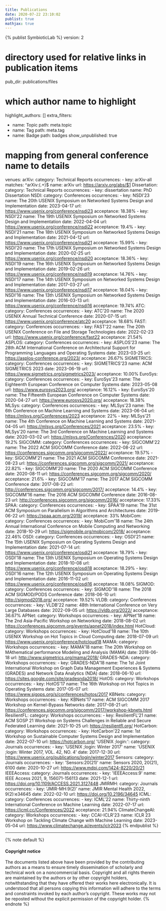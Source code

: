 ```yaml
---
title: Publications
date: 2020-07-22 23:10:02
publist: true
mathjax: true
---
```

{% publist SymbioticLab %}
version: 2
# directory used for relative links in publication items
pub_dir: publications/files
# which author name to highlight
highlight_authors: []
extra_filters:
- name: Topic
  path: meta.topic
- name: Tag
  path: meta.tag
- name: Badge
  path: badges
show_unpublished: true
# mapping from general conference name to details
venues:
  arXiv:
    category: Technical Reports
    occurrences:
    - key: arXiv-all
      matches: ^arXiv:(.+)$
      name: arXiv
      url: https://arxiv.org/abs/$1
  Dissertation:
    category: Technical Reports
    occurrences:
    - key: dissertation
      name: PhD Dissertation
  NSDI:
    category: Conferences
    occurrences:
    - key: NSDI'23
      name: The 20th USENIX Symposium on Networked Systems Design and Implementation
      date: 2023-04-17
      url: https://www.usenix.org/conference/nsdi23
      acceptance: 18.38%
    - key: NSDI'22
      name: The 19th USENIX Symposium on Networked Systems Design and Implementation
      date: 2022-04-04
      url: https://www.usenix.org/conference/nsdi22
      acceptance: 19.4%
    - key: NSDI'21
      name: The 18th USENIX Symposium on Networked Systems Design and Implementation
      date: 2021-04-12
      url: https://www.usenix.org/conference/nsdi21
      acceptance: 15.99%
    - key: NSDI'20
      name: The 17th USENIX Symposium on Networked Systems Design and Implementation
      date: 2020-02-25
      url: https://www.usenix.org/conference/nsdi20
      acceptance: 18.36%
    - key: NSDI'19
      name: The 16th USENIX Symposium on Networked Systems Design and Implementation
      date: 2019-02-26
      url: https://www.usenix.org/conference/nsdi19
      acceptance: 14.76%
    - key: NSDI'17
      name: The 14th USENIX Symposium on Networked Systems Design and Implementation
      date: 2017-03-27
      url: https://www.usenix.org/conference/nsdi17
      acceptance: 18.04%
    - key: NSDI'16
      name: The 13th USENIX Symposium on Networked Systems Design and Implementation
      date: 2016-03-13
      url: https://www.usenix.org/conference/nsdi16
      acceptance: 19.74%
  ATC:
    category: Conferences
    occurrences:
    - key: ATC'20
      name: The 2020 USENIX Annual Technical Conference
      date: 2020-07-15
      url: https://www.usenix.org/conference/atc20
      acceptance: 18.68%
  FAST:
    category: Conferences
    occurrences:
    - key: FAST'22
      name: The 20th USENIX Conference on File and Storage Technologies
      date: 2022-02-23
      url: https://www.usenix.org/conference/fast22
      acceptance: 21.54%
  ASPLOS:
    category: Conferences
    occurrences:
    - key: ASPLOS'23
      name: The 28th ACM International Conference on Architectural Support for Programming Languages and Operating Systems
      date: 2023-03-25
      url: https://asplos-conference.org/2023/
      acceptance: 26.67%
  SIGMETRICS:
    category: Conferences
    occurrences:
    - key: SIGMETRICS'23
      name: ACM SIGMETRICS 2023
      date: 2023-06-19
      url: https://www.sigmetrics.org/sigmetrics2023/
      acceptance: 10.00%
  EuroSys:
    category: Conferences
    occurrences:
    - key: EuroSys'23
      name: The Eighteenth European Conference on Computer Systems
      date: 2023-05-08
      url: https://www.eurosys2023.org/
      acceptance: 16.12%
    - key: EuroSys'20
      name: The Fifteenth European Conference on Computer Systems
      date: 2020-04-27
      url: https://www.eurosys2020.org/
      acceptance: 18.38%
  MLSys:
    category: Conferences
    occurrences:
    - key: MLSys'23
      name: The 6th Conference on Machine Learning and Systems
      date: 2023-06-04
      url: https://mlsys.org/Conferences/2023
      acceptance: 22%
    - key: MLSys'21
      name: The 4th Conference on Machine Learning and Systems
      date: 2021-04-05
      url: https://mlsys.org/Conferences/2021
      acceptance: 23.5%
    - key: MLSys'20
      name: The 3rd Conference on Machine Learning and Systems
      date: 2020-03-02
      url: https://mlsys.org/Conferences/2020
      acceptance: 19.2%
  SIGCOMM:
    category: Conferences
    occurrences:
    - key: SIGCOMM'22
      name: The 2022 ACM SIGCOMM Conference
      date: 2022-08-22
      url: https://conferences.sigcomm.org/sigcomm/2022/
      acceptance: 19.57%
    - key: SIGCOMM'21
      name: The 2021 ACM SIGCOMM Conference
      date: 2021-08-23
      url: https://conferences.sigcomm.org/sigcomm/2021/
      acceptance: 22.82%
    - key: SIGCOMM'20
      name: The 2020 ACM SIGCOMM Conference
      date: 2020-08-11
      url: https://conferences.sigcomm.org/sigcomm/2020/
      acceptance: 21.6%
    - key: SIGCOMM'17
      name: The 2017 ACM SIGCOMM Conference
      date: 2017-08-22
      url: http://conferences.sigcomm.org/sigcomm/2017/
      acceptance: 14.4%
    - key: SIGCOMM'16
      name: The 2016 ACM SIGCOMM Conference
      date: 2016-08-23
      url: http://conferences.sigcomm.org/sigcomm/2016/
      acceptance: 17.33%
  SPAA:
    category: Conferences
    occurrences:
    - key: SPAA'19
      name: The 31st ACM Symposium on Parallelism in Algorithms and Architectures
      date: 2019-06-22
      url: https://spaa.acm.org/2019/
      acceptance: 33%
  MobiCom:
    category: Conferences
    occurrences:
    - key: MobiCom'18
      name: The 24th Annual International Conference on Mobile Computing and Networking
      date: 2018-10-29
      url: https://sigmobile.org/mobicom/2018/
      acceptance: 22.46%
  OSDI:
    category: Conferences
    occurrences:
    - key: OSDI'21
      name: The 15th USENIX Symposium on Operating Systems Design and Implementation
      date: 2021-07-14
      url: https://www.usenix.org/conference/osdi21
      acceptance: 18.79%
    - key: OSDI'18
      name: The 13th USENIX Symposium on Operating Systems Design and Implementation
      date: 2018-10-08
      url: https://www.usenix.org/conference/osdi18
      acceptance: 18.29%
    - key: OSDI'16
      name: The 12th USENIX Symposium on Operating Systems Design and Implementation
      date: 2016-11-02
      url: https://www.usenix.org/conference/osdi16
      acceptance: 18.08%
  SIGMOD:
    category: Conferences
    occurrences:
    - key: SIGMOD'18
      name: The 2018 ACM SIGMOD/PODS Conference
      date: 2018-06-10
      url: http://sigmod2018.org/
      acceptance: 19.52%
  VLDB:
    category: Conferences
    occurrences:
    - key: VLDB'22
      name: 48th International Conference on Very Large Databases
      date: 2022-09-05
      url: https://vldb.org/2022/
      acceptance: 36.67%
  APNet:
    category: Workshops
    occurrences:
    - key: APNet'18
      name: The 2nd Asia-Pacific Workshop on Networking
      date: 2018-08-02
      url: https://conferences.sigcomm.org/events/apnet2018/index.html
  HotCloud:
    category: Workshops
    occurrences:
    - key: HotCloud'18
      name: The 10th USENIX Workshop on Hot Topics in Cloud Computing
      date: 2018-07-09
      url: https://www.usenix.org/conference/hotcloud18
  MAMA:
    category: Workshops
    occurrences:
    - key: MAMA'18
      name: The 20th Workshop on MAthematical performance Modeling and Analysis (MAMA)
      date: 2018-06-18
      url: http://www.sigmetrics.org/mama/2018/
  GRADES-NDA:
    category: Workshops
    occurrences:
    - key: GRADES-NDA'18
      name: The 1st Joint International Workshop on Graph Data Management Experiences
        & Systems (GRADES) and Network Data Analytics (NDA)
      date: 2018-06-10
      url: https://sites.google.com/site/gradesnda2018/
  HotOS:
    category: Workshops
    occurrences:
    - key: HotOS'17
      name: The 16th Workshop on Hot Topics in Operating Systems
      date: 2017-05-07
      url: https://www.sigops.org/s/conferences/hotos/2017
  KBNets:
    category: Workshops
    occurrences:
    - key: KBNets'17
      name: ACM SIGCOMM 2017 Workshop on Kernel-Bypass Networks
      date: 2017-08-21
      url: https://conferences.sigcomm.org/sigcomm/2017/workshop-kbnets.html
  ResilientFL:
    category: Workshops
    occurrences:
    - key: ResilientFL'21
      name: ACM SOSP 21 Workshop on Systems Challenges in Reliable and Secure Federated Learning
      date: 2021-10-25
      url: https://resilientfl.org/
  HotCarbon:
    category: Workshops
    occurrences:
    - key: HotCarbon'22
      name: 1st Workshop on Sustainable Computer Systems Design and Implementation
      date: 2022-07-10
      url: https://hotcarbon.org/
  'USENIX ;login:':
    category: Journals
    occurrences:
    - key: 'USENIX ;login: Winter 2017'
      name: 'USENIX ;login: Winter 2017, VOL. 42, NO. 4'
      date: 2017-12-30
      url: https://www.usenix.org/publications/login/winter2017
  Sensors:
    category: Journals
    occurrences:
    - key: 'Sensors:20(21)'
      name: Sensors 2020, 20(21), 6100
      date: 2020-10-27
      url: https://www.mdpi.com/1424-8220/20/21
  IEEEAccess:
    category: Journals
    occurrences:
    - key: 'IEEEAccess:9'
      name: IEEE Access 2021, 9, 156071-156113
      date: 2021-12-1
      url: https://doi.org/10.1109/ACCESS.2021.3127448
  JMIRMH:
    category: Journals
    occurrences:
    - key: 'JMIR-MH:9(2)'
      name: JMIR Mental Health 2022, 9(2):e34645
      date: 2022-02-10
      url: https://doi.org/10.2196/34645
  ICML:
    category: Conferences
    occurrences:
    - key: ICML'22
      name: Thirty-ninth International Conference on Machine Learning
      date: 2022-07-17
      url: https://icml.cc/Conferences/2022
      acceptance: 21.94%
  ClimateChangeAI:
    category: Workshops
    occurrences:
    - key: CCAI-ICLR'23
      name: ICLR 23 Workshop on Tackling Climate Change with Machine Learning
      date: 2023-05-04
      url: https://www.climatechange.ai/events/iclr2023
{% endpublist %}

---

{% note default %}
#### Copyright notice
The documents listed above have been provided by the contributing authors as a means to ensure timely dissemination of scholarly and technical work on a noncommercial basis. Copyright and all rights therein are maintained by the authors or by other copyright holders, notwithstanding that they have offered their works here electronically. It is understood that all persons copying this information will adhere to the terms and constraints invoked by each author’s copyright. These works may not be reposted without the explicit permission of the copyright holder.
{% endnote %}

